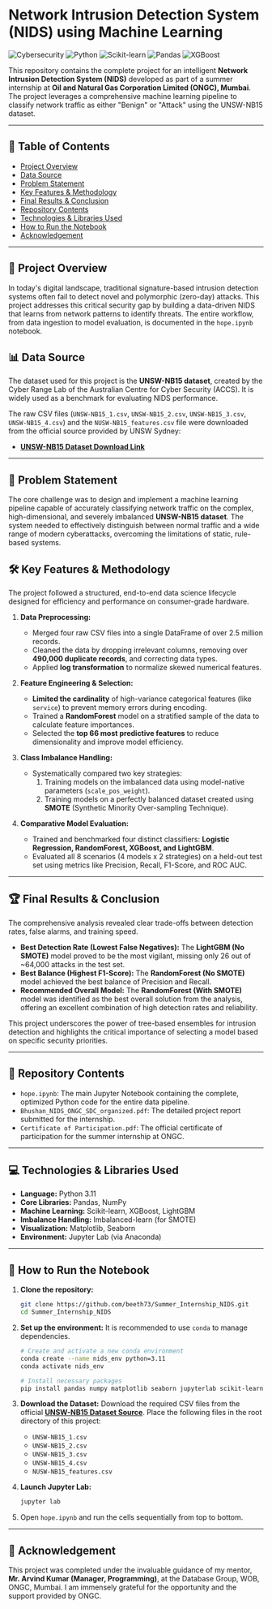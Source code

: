 # Network Intrusion Detection System (NIDS) using Machine Learning

![Cybersecurity](https://img.shields.io/badge/domain-cybersecurity-blue)
![Python](https://img.shields.io/badge/python-3.11-blueviolet)
![Scikit-learn](https://img.shields.io/badge/sklearn-passing-green)
![Pandas](https://img.shields.io/badge/pandas-passing-brightgreen)
![XGBoost](https://img.shields.io/badge/xgboost-passing-purple)

This repository contains the complete project for an intelligent **Network Intrusion Detection System (NIDS)** developed as part of a summer internship at **Oil and Natural Gas Corporation Limited (ONGC), Mumbai**. The project leverages a comprehensive machine learning pipeline to classify network traffic as either "Benign" or "Attack" using the UNSW-NB15 dataset.

---

## 📄 Table of Contents

- [Project Overview](#-project-overview)
- [Data Source](#-data-source)
- [Problem Statement](#-problem-statement)
- [Key Features & Methodology](#-key-features--methodology)
- [Final Results & Conclusion](#-final-results--conclusion)
- [Repository Contents](#-repository-contents)
- [Technologies & Libraries Used](#-technologies--libraries-used)
- [How to Run the Notebook](#-how-to-run-the-notebook)
- [Acknowledgement](#-acknowledgement)

---

## 📖 Project Overview

In today's digital landscape, traditional signature-based intrusion detection systems often fail to detect novel and polymorphic (zero-day) attacks. This project addresses this critical security gap by building a data-driven NIDS that learns from network patterns to identify threats. The entire workflow, from data ingestion to model evaluation, is documented in the `hope.ipynb` notebook.

## 📊 Data Source

The dataset used for this project is the **UNSW-NB15 dataset**, created by the Cyber Range Lab of the Australian Centre for Cyber Security (ACCS). It is widely used as a benchmark for evaluating NIDS performance.

The raw CSV files (`UNSW-NB15_1.csv`, `UNSW-NB15_2.csv`, `UNSW-NB15_3.csv`, `UNSW-NB15_4.csv`) and the `NUSW-NB15_features.csv` file were downloaded from the official source provided by UNSW Sydney:

- **[UNSW-NB15 Dataset Download Link](https://unsw-my.sharepoint.com/personal/z5025758_ad_unsw_edu_au/_layouts/15/onedrive.aspx?id=%2Fpersonal%2Fz5025758%5Fad%5Funsw%5Fedu%5Fau%2FDocuments%2FUNSW%2DNB15%20dataset%2FCSV%20Files&ga=1)**

---

## 🎯 Problem Statement

The core challenge was to design and implement a machine learning pipeline capable of accurately classifying network traffic on the complex, high-dimensional, and severely imbalanced **UNSW-NB15 dataset**. The system needed to effectively distinguish between normal traffic and a wide range of modern cyberattacks, overcoming the limitations of static, rule-based systems.

## 🛠️ Key Features & Methodology

The project followed a structured, end-to-end data science lifecycle designed for efficiency and performance on consumer-grade hardware.

1.  **Data Preprocessing:**
    *   Merged four raw CSV files into a single DataFrame of over 2.5 million records.
    *   Cleaned the data by dropping irrelevant columns, removing over **490,000 duplicate records**, and correcting data types.
    *   Applied **log transformation** to normalize skewed numerical features.

2.  **Feature Engineering & Selection:**
    *   **Limited the cardinality** of high-variance categorical features (like `service`) to prevent memory errors during encoding.
    *   Trained a **RandomForest** model on a stratified sample of the data to calculate feature importances.
    *   Selected the **top 66 most predictive features** to reduce dimensionality and improve model efficiency.

3.  **Class Imbalance Handling:**
    *   Systematically compared two key strategies:
        1.  Training models on the imbalanced data using model-native parameters (`scale_pos_weight`).
        2.  Training models on a perfectly balanced dataset created using **SMOTE** (Synthetic Minority Over-sampling Technique).

4.  **Comparative Model Evaluation:**
    *   Trained and benchmarked four distinct classifiers: **Logistic Regression, RandomForest, XGBoost, and LightGBM**.
    *   Evaluated all 8 scenarios (4 models x 2 strategies) on a held-out test set using metrics like Precision, Recall, F1-Score, and ROC AUC.

---

## 🏆 Final Results & Conclusion

The comprehensive analysis revealed clear trade-offs between detection rates, false alarms, and training speed.

-   **Best Detection Rate (Lowest False Negatives):** The **LightGBM (No SMOTE)** model proved to be the most vigilant, missing only 26 out of ~64,000 attacks in the test set.
-   **Best Balance (Highest F1-Score):** The **RandomForest (No SMOTE)** model achieved the best balance of Precision and Recall.
-   **Recommended Overall Model:** The **RandomForest (With SMOTE)** model was identified as the best overall solution from the analysis, offering an excellent combination of high detection rates and reliability.

This project underscores the power of tree-based ensembles for intrusion detection and highlights the critical importance of selecting a model based on specific security priorities.

---

## 📁 Repository Contents

-   `hope.ipynb`: The main Jupyter Notebook containing the complete, optimized Python code for the entire data pipeline.
-   `Bhushan_NIDS_ONGC_SDC_organized.pdf`: The detailed project report submitted for the internship.
-   `Certificate of Participation.pdf`: The official certificate of participation for the summer internship at ONGC.

---

## 💻 Technologies & Libraries Used

-   **Language:** Python 3.11
-   **Core Libraries:** Pandas, NumPy
-   **Machine Learning:** Scikit-learn, XGBoost, LightGBM
-   **Imbalance Handling:** Imbalanced-learn (for SMOTE)
-   **Visualization:** Matplotlib, Seaborn
-   **Environment:** Jupyter Lab (via Anaconda)

---

## 🚀 How to Run the Notebook

1.  **Clone the repository:**
    ```bash
    git clone https://github.com/beeth73/Summer_Internship_NIDS.git
    cd Summer_Internship_NIDS
    ```

2.  **Set up the environment:** It is recommended to use `conda` to manage dependencies.
    ```bash
    # Create and activate a new conda environment
    conda create --name nids_env python=3.11
    conda activate nids_env

    # Install necessary packages
    pip install pandas numpy matplotlib seaborn jupyterlab scikit-learn imbalanced-learn xgboost lightgbm
    ```

3.  **Download the Dataset:**
    Download the required CSV files from the official **[UNSW-NB15 Dataset Source](https://unsw-my.sharepoint.com/personal/z5025758_ad_unsw_edu_au/_layouts/15/onedrive.aspx?id=%2Fpersonal%2Fz5025758%5Fad%5Funsw%5Fedu%5Fau%2FDocuments%2FUNSW%2DNB15%20dataset%2FCSV%20Files&ga=1)**. Place the following files in the root directory of this project:
    - `UNSW-NB15_1.csv`
    - `UNSW-NB15_2.csv`
    - `UNSW-NB15_3.csv`
    - `UNSW-NB15_4.csv`
    - `NUSW-NB15_features.csv`

4.  **Launch Jupyter Lab:**
    ```bash
    jupyter lab
    ```

5.  Open `hope.ipynb` and run the cells sequentially from top to bottom.

---

## 🙏 Acknowledgement

This project was completed under the invaluable guidance of my mentor, **Mr. Arvind Kumar (Manager, Programming)**, at the Database Group, WOB, ONGC, Mumbai. I am immensely grateful for the opportunity and the support provided by ONGC.
